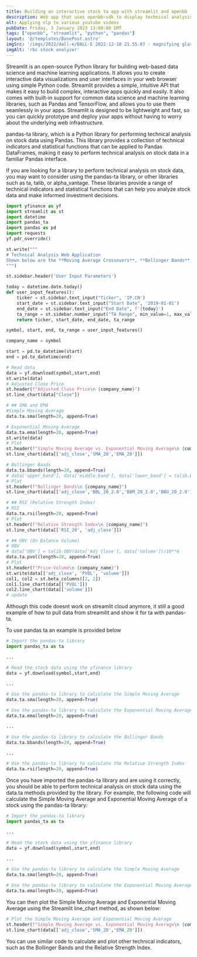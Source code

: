```yaml
---
title: Building an interactive stock ta app with streamlit and openbb
description: Web app that uses openbb-sdk to display technical analysis graphs for a given stock
alt: Applying nlp to various youtube videos
pubDate: Friday, 3 January 2023 13:00:00 GMT
tags: ["openbb", "streamlit", "python", "pandas"]
layout: '@/templates/BasePost.astro'
imgSrc: '/imgs/2022/dall-e/DALL·E 2022-12-10 21.55.07 - magnifying glass on stonks.png'
imgAlt: 'rbc stock analyzer'
---
```



Streamlit is an open-source Python library for building web-based data science and machine learning applications. It allows you to create interactive data visualizations and user interfaces in your web browser using simple Python code. Streamlit provides a simple, intuitive API that makes it easy to build complex, interactive apps quickly and easily. It also comes with built-in support for common data science and machine learning libraries, such as Pandas and TensorFlow, and allows you to use them seamlessly in your apps. Streamlit is designed to be lightweight and fast, so you can quickly prototype and deploy your apps without having to worry about the underlying web infrastructure.


pandas-ta library, which is a Python library for performing technical analysis on stock data using Pandas. This library provides a collection of technical indicators and statistical functions that can be applied to Pandas DataFrames, making it easy to perform technical analysis on stock data in a familiar Pandas interface.

If you are looking for a library to perform technical analysis on stock data, you may want to consider using the pandas-ta library, or other libraries such as ta, talib, or alpha_vantage. These libraries provide a range of technical indicators and statistical functions that can help you analyze stock data and make informed investment decisions.


```python
import yfinance as yf
import streamlit as st
import datetime
import pandas_ta
import pandas as pd
import requests
yf.pdr_override()

st.write("""
# Technical Analysis Web Application
Shown below are the **Moving Average Crossovers**, **Bollinger Bands**, **MACD's**, **Commodity Channel Indexes**, and **Relative Strength Indexes** of any stock!
""")

st.sidebar.header('User Input Parameters')

today = datetime.date.today()
def user_input_features():
    ticker = st.sidebar.text_input("Ticker", 'IP.CN')
    start_date = st.sidebar.text_input("Start Date", '2019-01-01')
    end_date = st.sidebar.text_input("End Date", f'{today}')
    ta_range = st.sidebar.number_input("TA Range", min_value=1, max_value=50)
    return ticker, start_date, end_date, ta_range

symbol, start, end, ta_range = user_input_features()

company_name = symbol

start = pd.to_datetime(start)
end = pd.to_datetime(end)

# Read data 
data = yf.download(symbol,start,end)
st.write(data)
# Adjusted Close Price
st.header(f"Adjusted Close Price\n {company_name}")
st.line_chart(data["Close"])

# ## SMA and EMA
#Simple Moving Average
data.ta.sma(length=20, append=True)

# Exponential Moving Average
data.ta.ema(length=20, append=True)
st.write(data)
# Plot
st.header(f"Simple Moving Average vs. Exponential Moving Average\n {company_name}")
st.line_chart(data[['adj_close','SMA_20','EMA_20']])

# Bollinger Bands
data.ta.bbands(length=20, append=True)
# data['upper_band'], data['middle_band'], data['lower_band'] = talib.BBANDS(data['Adj Close'], timeperiod =20)
# Plot
st.header(f"Bollinger Bands\n {company_name}")
st.line_chart(data[['adj_close','BBL_20_2.0','BBM_20_2.0','BBU_20_2.0']])

# ## RSI (Relative Strength Index)
# RSI
data.ta.rsi(length=20, append=True)
# Plot
st.header(f"Relative Strength Index\n {company_name}")
st.line_chart(data[['RSI_20', 'adj_close']])

# ## OBV (On Balance Volume)
# OBV
# data['OBV'] = talib.OBV(data['Adj Close'], data['Volume'])/10**6
data.ta.pvol(length=20, append=True)
# Plot
st.header(f"Price-Volume\n {company_name}")
st.write(data[['adj_close', 'PVOL', 'volume']])
col1, col2 = st.beta_columns([2, 2])
col1.line_chart(data[['PVOL']])
col2.line_chart(data[['volume']])
# update
```

Although this code doesnt work on streamlit cloud anymore, it still a good example of how to pull data from streamilit and show it for ta with pandas-ta.


To use pandas ta an example is provided below

```python
# Import the pandas-ta library
import pandas_ta as ta

...

# Read the stock data using the yfinance library
data = yf.download(symbol,start,end)

...

# Use the pandas-ta library to calculate the Simple Moving Average
data.ta.sma(length=20, append=True)

# Use the pandas-ta library to calculate the Exponential Moving Average
data.ta.ema(length=20, append=True)

...

# Use the pandas-ta library to calculate the Bollinger Bands
data.ta.bbands(length=20, append=True)

...

# Use the pandas-ta library to calculate the Relative Strength Index
data.ta.rsi(length=20, append=True)
```

Once you have imported the pandas-ta library and are using it correctly, you should be able to perform technical analysis on stock data using the data.ta methods provided by the library. For example, the following code will calculate the Simple Moving Average and Exponential Moving Average of a stock using the pandas-ta library:

```python
# Import the pandas-ta library
import pandas_ta as ta

...

# Read the stock data using the yfinance library
data = yf.download(symbol,start,end)

...

# Use the pandas-ta library to calculate the Simple Moving Average
data.ta.sma(length=20, append=True)

# Use the pandas-ta library to calculate the Exponential Moving Average
data.ta.ema(length=20, append=True)

```


You can then plot the Simple Moving Average and Exponential Moving Average using the Streamlit line_chart method, as shown below:

```python
# Plot the Simple Moving Average and Exponential Moving Average
st.header(f"Simple Moving Average vs. Exponential Moving Average\n {company_name}")
st.line_chart(data[['adj_close','SMA_20','EMA_20']])

```

You can use similar code to calculate and plot other technical indicators, such as the Bollinger Bands and the Relative Strength Index.
